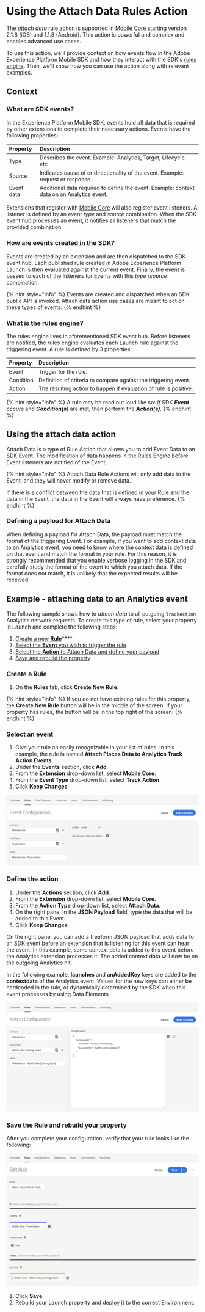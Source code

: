 # Using the Attach Data Rules Action

The _attach data_ rule action is supported in [Mobile Core](../../using-mobile-extensions/mobile-core/) starting version 2.1.8 \(iOS\) and 1.1.8 \(Android\). This action is powerful and complex and enables advanced use cases.

To use this action, we'll provide context on how events flow in the Adobe Experience Platform Mobile SDK and how they interact with the SDK's [rules engine](../../using-mobile-extensions/mobile-core/rules-engine/). Then, we'll show how you can use the action along with relevant examples.

## Context

### What are SDK events?

In the Experience Platform Mobile SDK, events hold all data that is required by other extensions to complete their necessary actions. Events have the following properties:

| Property | Description |
| :--- | :--- |
| Type | Describes the event. Example: Analytics, Target, Lifecycle, etc. |
| Source | Indicates cause of or directionality of the event. Example: request or response. |
| Event data | Additional data required to define the event. Example: context data on an Analytics event. |

Extensions that register with [Mobile Core](../../using-mobile-extensions/mobile-core/) will also register event listeners. A listener is defined by an event _type_ and _source_ combination. When the SDK event hub processes an event, it notifies all listeners that match the provided combination.

### How are events created in the SDK?

Events are created by an extension and are then dispatched to the SDK event hub. Each published rule created in Adobe Experience Platform Launch is then evaluated against the current event. Finally, the event is passed to each of the listeners for Events with this _type_ /_source_ combination.

{% hint style="info" %}
Events are created and dispatched when an SDK public API is invoked. Attach data action use cases are meant to act on these types of events.
{% endhint %}

### What is the rules engine?

The rules engine lives in aforementioned SDK event hub. Before listeners are notified, the rules engine evaluates each Launch rule against the triggering event. A rule is defined by 3 properties:

| Property | Description |
| :--- | :--- |
| Event | Trigger for the rule. |
| Condition | Definition of criteria to compare against the triggering event. |
| Action | The resulting action to happen if evaluation of rule is positive. |

{% hint style="info" %}
A rule may be read out loud like so: _If_ SDK _**Event** occurs_ and _**Condition\(s\)**_ are met, then perform the _**Action\(s\)**._
{% endhint %}

## Using the attach data action

Attach Data is a type of Rule Action that allows you to add Event Data to an SDK Event. The modification of data happens in the Rules Engine before Event listeners are notified of the Event.

{% hint style="info" %}
Attach Data Rule Actions will only add data to the Event, and they will never modify or remove data.

If there is a conflict between the data that is defined in your Rule and the data in the Event, the data in the Event will always have preference.
{% endhint %}

### Defining a payload for Attach Data

When defining a payload for Attach Data, the payload must match the format of the triggering Event. For example, if you want to add context data to an Analytics event, you need to know where the context data is defined on that event and match the format in your rule. For this reason, it is strongly recommended that you enable verbose logging in the SDK and carefully study the format of the event to which you attach data. If the format does not match, it is unlikely that the expected results will be received.

## Example - attaching data to an Analytics event

The following sample shows how to _attach data_ to all outgoing `TrackAction` Analytics network requests. To create this type of rule, select your property in Launch and complete the following steps:

1. [Create a new **Rule**](attach-data.md#create-a-rule)\*\*\*\*
2. [Select the **Event** you wish to trigger the rule](attach-data.md#define-the-action)
3. [Select the **Action** to Attach Data and define your payload](attach-data.md#define-the-action)
4. [Save and rebuild the property](attach-data.md#save-the-rule-and-rebuild-your-property)

### Create a Rule

1. On the **Rules** tab, click **Create New Rule**.

{% hint style="info" %}
If you do not have existing rules for this property, the **Create New Rule** button will be in the middle of the screen. If your property has rules, the button will be in the top right of the screen.
{% endhint %}

### Select an event

1. Give your rule an easily recognizable in your list of rules. In this example, the rule is named **Attach Places Data to Analytics Track Action Events**.
2. Under the **Events** section, click **Add**.
3. From the **Extension** drop-down list, select **Mobile Core**.
4. From the **Event Type** drop-down list, select **Track Action**.
5. Click **Keep Changes**.

![](../../.gitbook/assets/setevent.png)

### Define the action

1. Under the **Actions** section, click **Add**.
2. From the **Extension** drop-down list, select **Mobile Core**.
3. From the **Action Type** drop-down list, select **Attach Data**.
4. On the right pane, in the **JSON Payload** field, type the data that will be added to this Event.
5. Click **Keep Changes**.

On the right pane, you can add a freeform JSON payload that adds data to an SDK event before an extension that is listening for this event can hear the event. In this example, some context data is added to this event before the Analytics extension processes it. The added context data will now be on the outgoing Analytics hit.

In the following example, **launches** and **anAddedKey** keys are added to the **contextdata** of the Analytics event. Values for the new keys can either be hardcoded in the rule, or dynamically determined by the SDK when this event processes by using Data Elements.

![](../../.gitbook/assets/setaction.png)

### Save the Rule and rebuild your property

After you complete your configuration, verify that your rule looks like the following:

![](../../.gitbook/assets/rulecomplete.png)

1. Click **Save**
2. Rebuild your Launch property and deploy it to the correct Environment.

